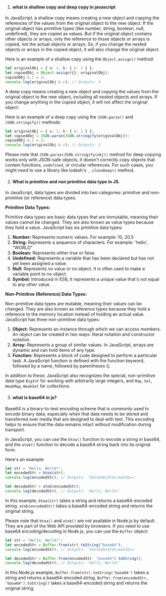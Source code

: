 1. #### what is shallow copy and deep copy in javascript

In JavaScript, a shallow copy means creating a new object and copying the references of the values from the original object to the new object. If the original object has primitive types (like number, string, boolean, null, undefined), they are copied as values. But if the original object contains other objects or arrays, only the reference to those objects or arrays is copied, not the actual objects or arrays. So, if you change the nested objects or arrays in the copied object, it will also change the original object.

Here is an example of a shallow copy using the `Object.assign()` method:

```javascript
let originalObj = { a: 1, b: { c: 2 } };
let copiedObj = Object.assign({}, originalObj);
copiedObj.b.c = 3;
console.log(originalObj.b.c); // Outputs: 3
```

A deep copy means creating a new object and copying the values from the original object to the new object, including all nested objects and arrays. If you change anything in the copied object, it will not affect the original object.

Here is an example of a deep copy using the `JSON.parse()` and `JSON.stringify()` methods:

```javascript
let originalObj = { a: 1, b: { c: 2 } };
let copiedObj = JSON.parse(JSON.stringify(originalObj));
copiedObj.b.c = 3;
console.log(originalObj.b.c); // Outputs: 2
```

Please note that `JSON.parse(JSON.stringify(obj))` method for deep copying works only with JSON-safe objects, it doesn't correctly copy objects that contain functions, `undefined`, or circular references. For such cases, you might need to use a library like lodash's `_.cloneDeep()` method.

2. #### What is primitive and non primitive data type in JS.

In JavaScript, data types are divided into two categories: primitive and non-primitive (or reference) data types.

**Primitive Data Types:**

Primitive data types are basic data types that are immutable, meaning their values cannot be changed. They are also known as value types because they hold a value. JavaScript has six primitive data types:

1. **Number:** Represents numeric values. For example: 10, 20.5
2. **String:** Represents a sequence of characters. For example: 'hello', "WORLD"
3. **Boolean:** Represents either true or false.
4. **Undefined:** Represents a variable that has been declared but has not yet been assigned a value.
5. **Null:** Represents no value or no object. It is often used to make a variable point to no object.
6. **Symbol:** Introduced in ES6, it represents a unique value that's not equal to any other value.

**Non-Primitive (Reference) Data Types:**

Non-primitive data types are mutable, meaning their values can be changed. They are also known as reference types because they hold a reference to the memory location instead of holding an actual value. JavaScript has three non-primitive data types:

1. **Object:** Represents an instance through which we can access members. An object can be created in two ways: literal notation and constructor notation.
2. **Array:** Represents a group of similar values. In JavaScript, arrays are dynamic and can hold items of any type.
3. **Function:** Represents a block of code designed to perform a particular task. A JavaScript function is defined with the function keyword, followed by a name, followed by parentheses ().

In addition to these, JavaScript also recognizes the special, non-primitive data type `BigInt` for working with arbitrarily large integers, and `Map`, `Set`, `WeakMap`, `WeakSet` for collections.

3. #### what is base64 in js?

Base64 is a binary-to-text encoding scheme that is commonly used to encode binary data, especially when that data needs to be stored and transferred over media that are designed to deal with text. This encoding helps to ensure that the data remains intact without modification during transport.

In JavaScript, you can use the `btoa()` function to encode a string in base64, and the `atob()` function to decode a base64 string back into its original form.

Here's an example:

```javascript
let str = "Hello, World!";
let encodedStr = btoa(str);
console.log(encodedStr); // Outputs: 'SGVsbG8sIFdvcmxkIQ=='

let decodedStr = atob(encodedStr);
console.log(decodedStr); // Outputs: 'Hello, World!'
```

In this example, `btoa(str)` takes a string and returns a base64-encoded string. `atob(encodedStr)` takes a base64-encoded string and returns the original string.

Please note that `btoa()` and `atob()` are not available in Node.js by default. They are part of the Web API provided by browsers. If you need to use base64 encoding/decoding in Node.js, you can use the `Buffer` object:

```javascript
let str = "Hello, World!";
let encodedStr = Buffer.from(str).toString("base64");
console.log(encodedStr); // Outputs: 'SGVsbG8sIFdvcmxkIQ=='

let decodedStr = Buffer.from(encodedStr, "base64").toString();
console.log(decodedStr); // Outputs: 'Hello, World!'
```

In this Node.js example, `Buffer.from(str).toString('base64')` takes a string and returns a base64-encoded string. `Buffer.from(encodedStr, 'base64').toString()` takes a base64-encoded string and returns the original string.
